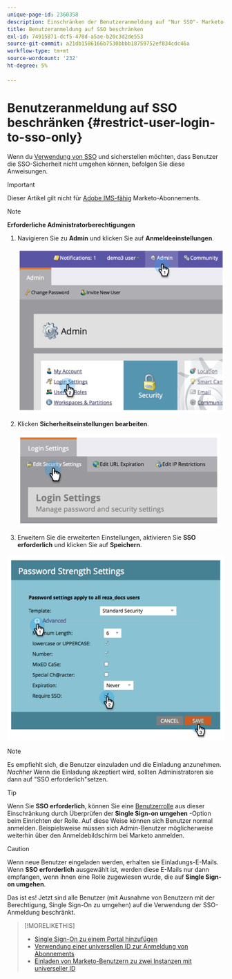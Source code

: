 ```yaml
---
unique-page-id: 2360358
description: Einschränken der Benutzeranmeldung auf "Nur SSO"- Marketo-Dokumente - Produktdokumentation
title: Benutzeranmeldung auf SSO beschränken
exl-id: 74915871-dcf5-478d-a5ae-b20c3d2de553
source-git-commit: a21db1586166b7530bbbb18759752ef834cdc46a
workflow-type: tm+mt
source-wordcount: '232'
ht-degree: 5%

---
```


# Benutzeranmeldung auf SSO beschränken {#restrict-user-login-to-sso-only}

Wenn du [Verwendung von SSO](/help/marketo/product-docs/administration/additional-integrations/add-single-sign-on-to-a-portal.md) und sicherstellen möchten, dass Benutzer die SSO-Sicherheit nicht umgehen können, befolgen Sie diese Anweisungen.

>[!IMPORTANT]
>
>Dieser Artikel gilt nicht für [Adobe IMS-fähig](/help/marketo/product-docs/administration/marketo-with-adobe-identity/overview.md) Marketo-Abonnements.

>[!NOTE]
>
>**Erforderliche Administratorberechtigungen**

1. Navigieren Sie zu **Admin** und klicken Sie auf **Anmeldeeinstellungen**.

   ![](assets/image2014-9-24-14-3a44-3a40.png)

1. Klicken **Sicherheitseinstellungen bearbeiten**.

   ![](assets/image2014-9-24-14-3a44-3a53.png)

1. Erweitern Sie die erweiterten Einstellungen, aktivieren Sie **SSO erforderlich** und klicken Sie auf **Speichern**.

![](assets/image2014-9-24-14-3a45-3a6.png)

>[!NOTE]
>
>Es empfiehlt sich, die Benutzer einzuladen und die Einladung anzunehmen. _Nachher_ Wenn die Einladung akzeptiert wird, sollten Administratoren sie dann auf &quot;SSO erforderlich&quot;setzen.

>[!TIP]
>
>Wenn Sie **SSO erforderlich**, können Sie eine [Benutzerrolle](/help/marketo/product-docs/administration/users-and-roles/create-delete-edit-and-change-a-user-role.md) aus dieser Einschränkung durch Überprüfen der **Single Sign-on umgehen** -Option beim Einrichten der Rolle. Auf diese Weise können sich Benutzer normal anmelden. Beispielsweise müssen sich Admin-Benutzer möglicherweise weiterhin über den Anmeldebildschirm bei Marketo anmelden.

>[!CAUTION]
>
>Wenn neue Benutzer eingeladen werden, erhalten sie Einladungs-E-Mails. Wenn **SSO erforderlich** ausgewählt ist, werden diese E-Mails nur dann empfangen, wenn ihnen eine Rolle zugewiesen wurde, die auf **Single Sign-on umgehen**.

Das ist es! Jetzt sind alle Benutzer (mit Ausnahme von Benutzern mit der Berechtigung, Single Sign-On zu umgehen) auf die Verwendung der SSO-Anmeldung beschränkt.

>[!MORELIKETHIS]
>
>* [Single Sign-On zu einem Portal hinzufügen](/help/marketo/product-docs/administration/additional-integrations/add-single-sign-on-to-a-portal.md)
>* [Verwendung einer universellen ID zur Anmeldung von Abonnements](/help/marketo/product-docs/administration/settings/using-a-universal-id-for-subscription-login.md)
>* [Einladen von Marketo-Benutzern zu zwei Instanzen mit universeller ID](https://nation.marketo.com/t5/Knowledgebase/Inviting-Marketo-Users-to-Two-Instances-with-Universal-ID-UID/ta-p/251122)

